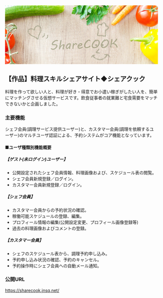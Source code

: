 <p align="center"><img src="https://github.com/j-genuine/sharecook/blob/master/public/images/top_s.jpg"></p>

## 【作品】料理スキルシェアサイト◆シェアクック

料理を作って欲しい人と、料理が好き・得意でお小遣い稼ぎがしたい人を、簡単にマッチングさせる仮想サービスです。飲食従事者の就業難と宅食需要をマッチできないかと企画しました。

### 主要機能

シェフ会員(調理サービス提供ユーザー)と、カスタマー会員(調理を依頼するユーザー)のマルチユーザ認証による、予約システムがコア機能となっています。

<h4>■ユーザ種類別機能概要</h4>
<h5>【ゲスト(未ログイン)ユーザー】</h5>

- 公開設定されたシェフ会員情報、料理画像および、スケジュール表の閲覧。
- シェフ会員新規登録／ログイン。
- カスタマー会員新規登録／ログイン。

<h5>【シェフ会員】</h5>

- カスタマー会員からの予約状況の確認。
- 稼働可能スケジュールの登録、編集。
- プロフィール情報の編集(公開設定変更、プロフィール画像登録等)
- 過去の料理画像およびコメントの登録。

<h5>【カスタマー会員】</h5>

- シェフのスケジュール表から、調理予約申し込み。
- 予約申し込み状況の確認、予約のキャンセル。
- 予約操作時にシェフ会員への自動メール通知。

### 公開URL
https://sharecook.jnsq.net/